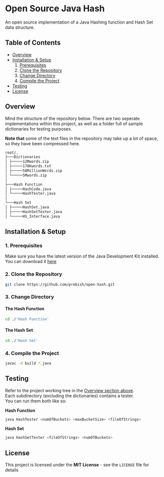 # Open Source Java Hash

An open source implementation of a Java Hashing function and Hash Set data structure. 

## Table of Contents
- [Overview](#overview)
- [Installation & Setup](#installation--setup)  
    1. [Prerequisites](#1-prerequisites)  
    2. [Clone the Repository](#2-clone-the-repository)
    3. [Change Directory](#3-change-directory)
    3. [Compile the Project](#4-compile-the-project)
- [Testing](#testing)
- [License](#license)

## Overview

Mind the structure of the repository below. There are two seperate implementations within this project, as well as a folder full
of sample dictionaries for testing purposes.  
  
**Note that** some of the text files in the repository may take up a lot of space, so they have been compressed here.

```bash
root/.  
├───Dictionaries
│ ├─────12Mwords.zip
│ ├─────170Kwords.txt
│ ├─────50MillionWords.zip
│ └─────5Mwords.zip
│
├───Hash Function
│ ├─────HashCode.java
│ └─────HashTester.java
│
└───Hash Set
│ ├─────HashSet.java
│ ├─────HashSetTester.java
│ └─────HS_Interface.java
```  

## Installation & Setup

### 1. Prerequisites

Make sure you have the latest version of the Java Development Kit installed. You can download it [<u>here</u>](https://www.oracle.com/java/technologies/downloads/)

### 2. Clone the Repository
```bash
git clone https://github.com/prebish/open-hash.git
```

### 3. Change Directory

#### The Hash Function
```bash
cd ./'Hash Function'
```

#### The Hash Set
```bash
cd ./'Hash Set'
```

### 4. Compile the Project
```bash
javac -d build *.java
```

## Testing 

Refer to the project working tree in the [Overview section above](#overview).  
Each subdirectory (excluding the dictionaries) contains a tester.  
You can run them both like so:

**Hash Function**
```bash
java HashTester <numOfBuckets> <maxBucketSize> <fileOfStrings>
```

**Hash Set**
```bash
java HashSetTester <fileOfStrings> <numOfBuckets>
```


## License

This project is licensed under the **MIT License** - see the `LICENSE` file for details

